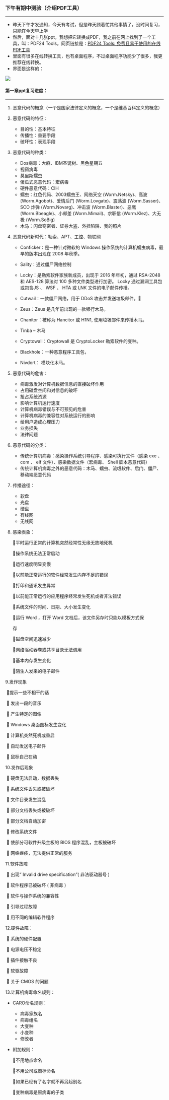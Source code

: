 ### 下午有期中测验（介绍PDF工具）

------

- 昨天下午才发通知，今天有考试，但是昨天顾着忙其他事情了，没时间复习，只能在今天早上学
- 然后，面对十几张ppt，我想把它转换成PDF，我之前在网上找到了一个工具，叫：PDF24 Tools，网页链接是：[PDF24 Tools: 免费且易于使用的在线PDF工具](https://tools.pdf24.org/zh/)
- 里面有很多在线转换工具，也有桌面程序，不过桌面程序功能少了很多，我更推荐在线转换。
- 界面是这样的：

![](https://github.com/Vincent2024H95/My-study-note/blob/6acb535acf8bbf285e51fcfeffd1645ac347471b/Vincent's%20study%20diary/image/PDF.png)

#### 第一章ppt复习进度：

------

1. 恶意代码的概念（一个是国家法律定义的概念，一个是维基百科定义的概念）

2. 恶意代码的特征：

   - 目的性：基本特征
   - 传播性：重要手段
   - 破坏性：表现手段

3. 恶意代码的种类：

   - Dos病毒：大麻、IBM圣诞树、黑色星期五
   - 视窗病毒
   - 莫里斯蠕虫
   - 傻瓜式恶意代码：宏病毒
   - 硬件恶意代码：CIH
   - 蠕虫：红色代码、2003蠕虫王、网络天空 (Worm.Netsky)、高波 (Worm.Agobot)、爱情后门 (Worm.Lovgate)、震荡波 (Worm.Sasser)、SCO 炸弹 (Worm.Novarg)、冲击波 (Worm.Blaster)、恶鹰 (Worm.Bbeagle)、小邮差 (Worm.Mimail)、求职信 (Worm.Klez)、大无极 (Worm.SoBig)
   - 木马：闪盘窃密者、证券大盗、外挂陷阱、我的照片

4. 恶意代码新时代：勒索、APT、工控、物联网

   - Conficker：是一种针对微软的 Windows 操作系统的计算机蠕虫病毒，最早的版本出现在 2008 年秋季。

   - Sality：通过僵尸网络控制

   - Locky：是勒索软件家族新成员，出现于 2016 年年初，通过 RSA-2048 和 AES-128 算法对 100 多种文件类型进行加密。 Locky 通过漏洞工具包或包含JS 、 WSF 、 HTA 或 LNK 文件的电子邮件传播。

   - Cutwail：一款僵尸网络，用于 DDoS 攻击并发送垃圾邮件。 

   - Zeus：Zeus 是几年前出现的一款银行木马。

   - Chanitor：被称为 Hancitor 或 H1N1, 使用垃圾邮件来传播木马。

   - Tinba – 木马

   - Cryptowall：Cryptowall 是 CryptoLocker 勒索软件的变种。

   - Blackhole：一种恶意程序工具包，

   - Nivdort： 模块化木马。

5. 恶意代码的危害：

   - 病毒激发对计算机数据信息的直接破坏作用
   - 占用磁盘空间和对信息的破坏
   - 抢占系统资源
   - 影响计算机运行速度
   - 计算机病毒错误与不可预见的危害
   - 计算机病毒的兼容性对系统运行的影响
   - 给用户造成心理压力
   - 业务损失
   - 法律问题

6. 恶意代码的分类：

   - 传统计算机病毒：感染操作系统引导程序、感染可执行文件（感染 exe 、 com 、 elf 文件）、感染数据文件（宏病毒、 Shell 脚本恶意代码）
   - 传统计算机病毒之外的恶意代码：木马、蠕虫、流氓软件、后门、僵尸、移动端恶意代码

7. 传播途径：

   - 软盘
   - 光盘
   - 硬盘
   - 有线网
   - 无线网

8. 感染表象：

   平时运行正常的计算机突然经常性无缘无故地死机 

   操作系统无法正常启动

   运行速度明显变慢

   以前能正常运行的软件经常发生内存不足的错误

   打印和通讯发生异常

   以前能正常运行的应用程序经常发生死机或者非法错误

   系统文件的时间、日期、大小发生变化

   运行 Word ，打开 Word 文档后，该文件另存时只能以模板方式保

   存

   磁盘空间迅速减少

   网络驱动器卷或共享目录无法调用

   基本内存发生变化

   陌生人发来的电子邮件

  9.发作现象

​       提示一些不相干的话

​        发出一段的音乐

​        产生特定的图像

​        Windows 桌面图标发生变化

​        计算机突然死机或重启

​        自动发送电子邮件

​        鼠标自己在动

 10.发作后现象

​	 硬盘无法启动，数据丢失

​	 系统文件丢失或被破坏

​	 文件目录发生混乱

​	 部分文档丢失或被破坏

​	 部分文档自动加密

​	 修改系统文件

​	 使部分可软件升级主板的 BIOS 程序混乱，主板被破坏

​	 网络瘫痪，无法提供正常的服务

 11.软件故障

​	 出现“ Invalid drive specification”( 非法驱动器号 ) 

​	 软件程序已被破坏 ( 非病毒 ) 

​	 软件与操作系统的兼容性 

​	 引导过程故障

​	 用不同的编辑软件程序

 12.硬件故障：

​	 系统的硬件配置

​	 电源电压不稳定

​	 插件接触不良

​	 软驱故障

​	 关于 CMOS 的问题

 13.计算机病毒命名规则：

- CARO命名规则：

  - 病毒家族名
  - 病毒组名
  - 大变种
  - 小变种
  - 修改者

- 附加规则：

  不用地点命名

  不用公司或商标命名

  如果已经有了名字就不再另起别名

  变种病毒是原病毒的子类
